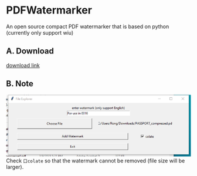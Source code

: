 # PDFWatermarker
An open source compact PDF watermarker that is based on python (currently only support wiu)

## A. Download

[download link](https://github.com/HaozheTian/PDFWatermarker/raw/main/dist/PDFWatermarker.exe)

## B. Note
![avatar](doc/fig1.png)
Check ``口colate`` so that the watermark cannot be removed (file size will be larger).
